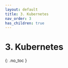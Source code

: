 ```yaml
---
layout: default
title: 3. Kubernetes
nav_order: 3
has_children: true
---
```


# 3. Kubernetes

{: .no_toc }
